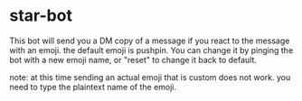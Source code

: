 # star-bot
This bot will send you a DM copy of a message if you react to the message with an emoji. the default emoji is pushpin. You can change it by pinging the bot with a new emoji name, or "reset" to change it back to default.

note: at this time sending an actual emoji that is custom does not work. you need to type the plaintext name of the emoji.
